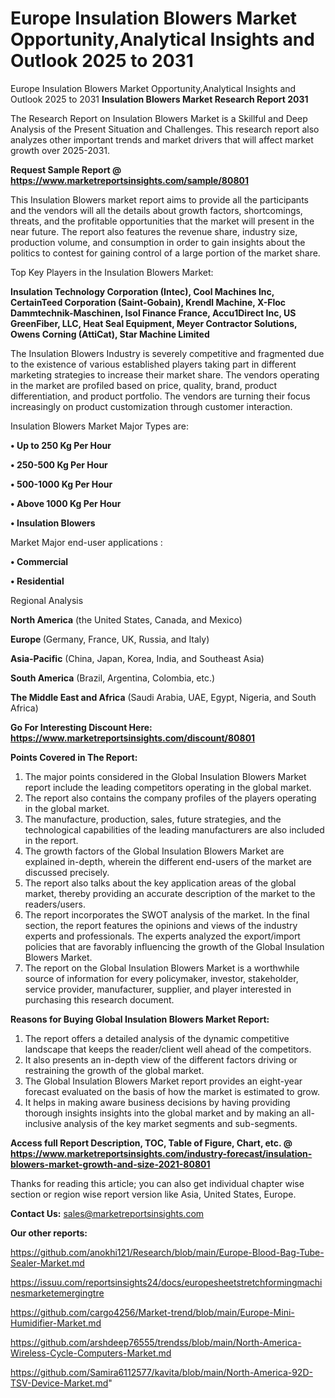 # Europe Insulation Blowers Market Opportunity,Analytical Insights and Outlook 2025 to 2031
Europe Insulation Blowers Market Opportunity,Analytical Insights and Outlook 2025 to 2031
<strong>Insulation Blowers Market Research Report 2031</strong>

The Research Report on Insulation Blowers Market is a Skillful and Deep Analysis of the Present Situation and Challenges. This research report also analyzes other important trends and market drivers that will affect market growth over 2025-2031.

<strong>Request Sample Report @ <a href=https://www.marketreportsinsights.com/sample/80801>https://www.marketreportsinsights.com/sample/80801</a></strong>

This Insulation Blowers market report aims to provide all the participants and the vendors will all the details about growth factors, shortcomings, threats, and the profitable opportunities that the market will present in the near future. The report also features the revenue share, industry size, production volume, and consumption in order to gain insights about the politics to contest for gaining control of a large portion of the market share.

Top Key Players in the Insulation Blowers Market:

<strong>Insulation Technology Corporation (Intec), Cool Machines Inc, CertainTeed Corporation (Saint-Gobain), Krendl Machine, X-Floc Dammtechnik-Maschinen, Isol Finance France, Accu1Direct Inc, US GreenFiber, LLC, Heat Seal Equipment, Meyer Contractor Solutions, Owens Corning (AttiCat), Star Machine Limited</strong>

The Insulation Blowers Industry is severely competitive and fragmented due to the existence of various established players taking part in different marketing strategies to increase their market share. The vendors operating in the market are profiled based on price, quality, brand, product differentiation, and product portfolio. The vendors are turning their focus increasingly on product customization through customer interaction.

Insulation Blowers Market Major Types are:

<strong>• Up to 250 Kg Per Hour

• 250-500 Kg Per Hour

• 500-1000 Kg Per Hour

• Above 1000 Kg Per Hour

• Insulation Blowers</strong>

Market Major end-user applications :

<strong>• Commercial

• Residential</strong>

Regional Analysis

</u><strong><b>North America</b></strong> (the United States, Canada, and Mexico)

<strong><b>Europe </b></strong>(Germany, France, UK, Russia, and Italy)

<strong><b>Asia-Pacific</b></strong> (China, Japan, Korea, India, and Southeast Asia)

<strong><b>South America</b></strong> (Brazil, Argentina, Colombia, etc.)

<strong><b>The Middle East and Africa</b></strong> (Saudi Arabia, UAE, Egypt, Nigeria, and South Africa)

<strong>Go For Interesting Discount Here: <a href=https://www.marketreportsinsights.com/discount/80801>https://www.marketreportsinsights.com/discount/80801</a></strong>

<strong>Points Covered in The Report:</strong>
<ol>
  <li>The major points considered in the Global Insulation Blowers Market report include the leading competitors operating in the global market.</li>
  <li>The report also contains the company profiles of the players operating in the global market.</li>
  <li>The manufacture, production, sales, future strategies, and the technological capabilities of the leading manufacturers are also included in the report.</li>
  <li>The growth factors of the Global Insulation Blowers Market are explained in-depth, wherein the different end-users of the market are discussed precisely.</li>
  <li>The report also talks about the key application areas of the global market, thereby providing an accurate description of the market to the readers/users.</li>
  <li>The report incorporates the SWOT analysis of the market. In the final section, the report features the opinions and views of the industry experts and professionals. The experts analyzed the export/import policies that are favorably influencing the growth of the Global Insulation Blowers Market.</li>
  <li>The report on the Global Insulation Blowers Market is a worthwhile source of information for every policymaker, investor, stakeholder, service provider, manufacturer, supplier, and player interested in purchasing this research document.</li>
</ol>
<strong>Reasons for Buying Global Insulation Blowers Market Report:</strong>

<ol>
  <li>The report offers a detailed analysis of the dynamic competitive landscape that keeps the reader/client well ahead of the competitors.</li>
  <li>It also presents an in-depth view of the different factors driving or restraining the growth of the global market.</li>
  <li>The Global Insulation Blowers Market report provides an eight-year forecast evaluated on the basis of how the market is estimated to grow.</li>
  <li>It helps in making aware business decisions by having providing thorough insights insights into the global market and by making an all-inclusive analysis of the key market segments and sub-segments.</li>
</ol>
<strong>Access full Report Description, TOC, Table of Figure, Chart, etc. @ <a href=https://www.marketreportsinsights.com/industry-forecast/insulation-blowers-market-growth-and-size-2021-80801>https://www.marketreportsinsights.com/industry-forecast/insulation-blowers-market-growth-and-size-2021-80801</a></strong>


Thanks for reading this article; you can also get individual chapter wise section or region wise report version like Asia, United States, Europe.

<strong>Contact Us:</strong>
sales@marketreportsinsights.com

<strong>Our other reports:</strong>

<a href=https://github.com/anokhi121/Research/blob/main/Europe-Blood-Bag-Tube-Sealer-Market.md>https://github.com/anokhi121/Research/blob/main/Europe-Blood-Bag-Tube-Sealer-Market.md</a>

<a href=https://issuu.com/reportsinsights24/docs/europesheetstretchformingmachinesmarketemergingtre>https://issuu.com/reportsinsights24/docs/europesheetstretchformingmachinesmarketemergingtre</a>

<a href=https://github.com/cargo4256/Market-trend/blob/main/Europe-Mini-Humidifier-Market.md>https://github.com/cargo4256/Market-trend/blob/main/Europe-Mini-Humidifier-Market.md</a>

<a href=https://github.com/arshdeep76555/trendss/blob/main/North-America-Wireless-Cycle-Computers-Market.md>https://github.com/arshdeep76555/trendss/blob/main/North-America-Wireless-Cycle-Computers-Market.md</a>

<a href=https://github.com/Samira6112577/kavita/blob/main/North-America-92D-TSV-Device-Market.md>https://github.com/Samira6112577/kavita/blob/main/North-America-92D-TSV-Device-Market.md</a>"
